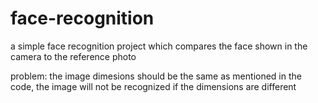 # face-recognition
a simple face recognition project which compares the face shown in the camera to the reference photo

problem: the image dimesions should be the same as mentioned in the code, the image will not be recognized if the dimensions are different
